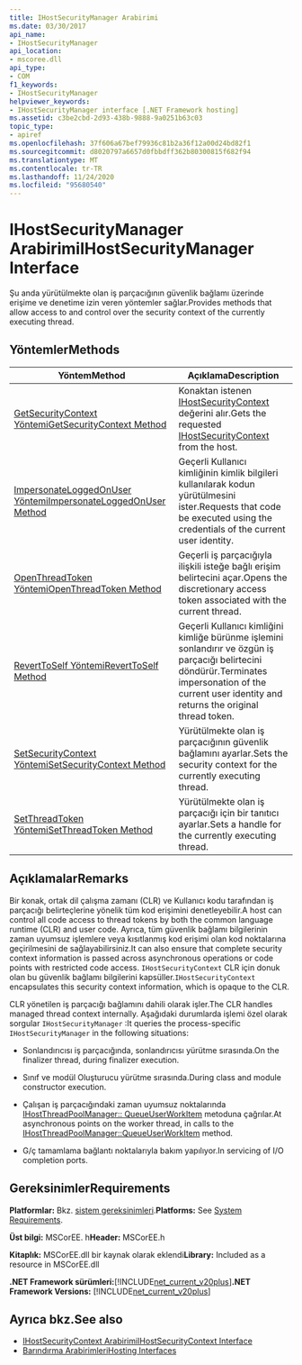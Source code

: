 ```yaml
---
title: IHostSecurityManager Arabirimi
ms.date: 03/30/2017
api_name:
- IHostSecurityManager
api_location:
- mscoree.dll
api_type:
- COM
f1_keywords:
- IHostSecurityManager
helpviewer_keywords:
- IHostSecurityManager interface [.NET Framework hosting]
ms.assetid: c3be2cbd-2d93-438b-9888-9a0251b63c03
topic_type:
- apiref
ms.openlocfilehash: 37f606a67bef79936c81b2a36f12a00d24bd82f1
ms.sourcegitcommit: d8020797a6657d0fbbdff362b80300815f682f94
ms.translationtype: MT
ms.contentlocale: tr-TR
ms.lasthandoff: 11/24/2020
ms.locfileid: "95680540"
---
```

# <a name="ihostsecuritymanager-interface"></a><span data-ttu-id="59cd7-102">IHostSecurityManager Arabirimi</span><span class="sxs-lookup"><span data-stu-id="59cd7-102">IHostSecurityManager Interface</span></span>

<span data-ttu-id="59cd7-103">Şu anda yürütülmekte olan iş parçacığının güvenlik bağlamı üzerinde erişime ve denetime izin veren yöntemler sağlar.</span><span class="sxs-lookup"><span data-stu-id="59cd7-103">Provides methods that allow access to and control over the security context of the currently executing thread.</span></span>  
  
## <a name="methods"></a><span data-ttu-id="59cd7-104">Yöntemler</span><span class="sxs-lookup"><span data-stu-id="59cd7-104">Methods</span></span>  
  
|<span data-ttu-id="59cd7-105">Yöntem</span><span class="sxs-lookup"><span data-stu-id="59cd7-105">Method</span></span>|<span data-ttu-id="59cd7-106">Açıklama</span><span class="sxs-lookup"><span data-stu-id="59cd7-106">Description</span></span>|  
|------------|-----------------|  
|[<span data-ttu-id="59cd7-107">GetSecurityContext Yöntemi</span><span class="sxs-lookup"><span data-stu-id="59cd7-107">GetSecurityContext Method</span></span>](ihostsecuritymanager-getsecuritycontext-method.md)|<span data-ttu-id="59cd7-108">Konaktan istenen [IHostSecurityContext](ihostsecuritycontext-interface.md) değerini alır.</span><span class="sxs-lookup"><span data-stu-id="59cd7-108">Gets the requested [IHostSecurityContext](ihostsecuritycontext-interface.md) from the host.</span></span>|  
|[<span data-ttu-id="59cd7-109">ImpersonateLoggedOnUser Yöntemi</span><span class="sxs-lookup"><span data-stu-id="59cd7-109">ImpersonateLoggedOnUser Method</span></span>](ihostsecuritymanager-impersonateloggedonuser-method.md)|<span data-ttu-id="59cd7-110">Geçerli Kullanıcı kimliğinin kimlik bilgileri kullanılarak kodun yürütülmesini ister.</span><span class="sxs-lookup"><span data-stu-id="59cd7-110">Requests that code be executed using the credentials of the current user identity.</span></span>|  
|[<span data-ttu-id="59cd7-111">OpenThreadToken Yöntemi</span><span class="sxs-lookup"><span data-stu-id="59cd7-111">OpenThreadToken Method</span></span>](ihostsecuritymanager-openthreadtoken-method.md)|<span data-ttu-id="59cd7-112">Geçerli iş parçacığıyla ilişkili isteğe bağlı erişim belirtecini açar.</span><span class="sxs-lookup"><span data-stu-id="59cd7-112">Opens the discretionary access token associated with the current thread.</span></span>|  
|[<span data-ttu-id="59cd7-113">RevertToSelf Yöntemi</span><span class="sxs-lookup"><span data-stu-id="59cd7-113">RevertToSelf Method</span></span>](ihostsecuritymanager-reverttoself-method.md)|<span data-ttu-id="59cd7-114">Geçerli Kullanıcı kimliğini kimliğe bürünme işlemini sonlandırır ve özgün iş parçacığı belirtecini döndürür.</span><span class="sxs-lookup"><span data-stu-id="59cd7-114">Terminates impersonation of the current user identity and returns the original thread token.</span></span>|  
|[<span data-ttu-id="59cd7-115">SetSecurityContext Yöntemi</span><span class="sxs-lookup"><span data-stu-id="59cd7-115">SetSecurityContext Method</span></span>](ihostsecuritymanager-setsecuritycontext-method.md)|<span data-ttu-id="59cd7-116">Yürütülmekte olan iş parçacığının güvenlik bağlamını ayarlar.</span><span class="sxs-lookup"><span data-stu-id="59cd7-116">Sets the security context for the currently executing thread.</span></span>|  
|[<span data-ttu-id="59cd7-117">SetThreadToken Yöntemi</span><span class="sxs-lookup"><span data-stu-id="59cd7-117">SetThreadToken Method</span></span>](ihostsecuritymanager-setthreadtoken-method.md)|<span data-ttu-id="59cd7-118">Yürütülmekte olan iş parçacığı için bir tanıtıcı ayarlar.</span><span class="sxs-lookup"><span data-stu-id="59cd7-118">Sets a handle for the currently executing thread.</span></span>|  
  
## <a name="remarks"></a><span data-ttu-id="59cd7-119">Açıklamalar</span><span class="sxs-lookup"><span data-stu-id="59cd7-119">Remarks</span></span>  

 <span data-ttu-id="59cd7-120">Bir konak, ortak dil çalışma zamanı (CLR) ve Kullanıcı kodu tarafından iş parçacığı belirteçlerine yönelik tüm kod erişimini denetleyebilir.</span><span class="sxs-lookup"><span data-stu-id="59cd7-120">A host can control all code access to thread tokens by both the common language runtime (CLR) and user code.</span></span> <span data-ttu-id="59cd7-121">Ayrıca, tüm güvenlik bağlamı bilgilerinin zaman uyumsuz işlemlere veya kısıtlanmış kod erişimi olan kod noktalarına geçirilmesini de sağlayabilirsiniz.</span><span class="sxs-lookup"><span data-stu-id="59cd7-121">It can also ensure that complete security context information is passed across asynchronous operations or code points with restricted code access.</span></span> <span data-ttu-id="59cd7-122">`IHostSecurityContext` CLR için donuk olan bu güvenlik bağlamı bilgilerini kapsüller.</span><span class="sxs-lookup"><span data-stu-id="59cd7-122">`IHostSecurityContext` encapsulates this security context information, which is opaque to the CLR.</span></span>  
  
 <span data-ttu-id="59cd7-123">CLR yönetilen iş parçacığı bağlamını dahili olarak işler.</span><span class="sxs-lookup"><span data-stu-id="59cd7-123">The CLR handles managed thread context internally.</span></span> <span data-ttu-id="59cd7-124">Aşağıdaki durumlarda işlemi özel olarak sorgular `IHostSecurityManager` :</span><span class="sxs-lookup"><span data-stu-id="59cd7-124">It queries the process-specific `IHostSecurityManager` in the following situations:</span></span>  
  
- <span data-ttu-id="59cd7-125">Sonlandırıcısı iş parçacığında, sonlandırıcısı yürütme sırasında.</span><span class="sxs-lookup"><span data-stu-id="59cd7-125">On the finalizer thread, during finalizer execution.</span></span>  
  
- <span data-ttu-id="59cd7-126">Sınıf ve modül Oluşturucu yürütme sırasında.</span><span class="sxs-lookup"><span data-stu-id="59cd7-126">During class and module constructor execution.</span></span>  
  
- <span data-ttu-id="59cd7-127">Çalışan iş parçacığındaki zaman uyumsuz noktalarında [IHostThreadPoolManager:: QueueUserWorkItem](ihostthreadpoolmanager-queueuserworkitem-method.md) metoduna çağrılar.</span><span class="sxs-lookup"><span data-stu-id="59cd7-127">At asynchronous points on the worker thread, in calls to the [IHostThreadPoolManager::QueueUserWorkItem](ihostthreadpoolmanager-queueuserworkitem-method.md) method.</span></span>  
  
- <span data-ttu-id="59cd7-128">G/ç tamamlama bağlantı noktalarıyla bakım yapılıyor.</span><span class="sxs-lookup"><span data-stu-id="59cd7-128">In servicing of I/O completion ports.</span></span>  
  
## <a name="requirements"></a><span data-ttu-id="59cd7-129">Gereksinimler</span><span class="sxs-lookup"><span data-stu-id="59cd7-129">Requirements</span></span>  

 <span data-ttu-id="59cd7-130">**Platformlar:** Bkz. [sistem gereksinimleri](../../get-started/system-requirements.md).</span><span class="sxs-lookup"><span data-stu-id="59cd7-130">**Platforms:** See [System Requirements](../../get-started/system-requirements.md).</span></span>  
  
 <span data-ttu-id="59cd7-131">**Üst bilgi:** MSCorEE. h</span><span class="sxs-lookup"><span data-stu-id="59cd7-131">**Header:** MSCorEE.h</span></span>  
  
 <span data-ttu-id="59cd7-132">**Kitaplık:** MSCorEE.dll bir kaynak olarak eklendi</span><span class="sxs-lookup"><span data-stu-id="59cd7-132">**Library:** Included as a resource in MSCorEE.dll</span></span>  
  
 <span data-ttu-id="59cd7-133">**.NET Framework sürümleri:**[!INCLUDE[net_current_v20plus](../../../../includes/net-current-v20plus-md.md)]</span><span class="sxs-lookup"><span data-stu-id="59cd7-133">**.NET Framework Versions:** [!INCLUDE[net_current_v20plus](../../../../includes/net-current-v20plus-md.md)]</span></span>  
  
## <a name="see-also"></a><span data-ttu-id="59cd7-134">Ayrıca bkz.</span><span class="sxs-lookup"><span data-stu-id="59cd7-134">See also</span></span>

- [<span data-ttu-id="59cd7-135">IHostSecurityContext Arabirimi</span><span class="sxs-lookup"><span data-stu-id="59cd7-135">IHostSecurityContext Interface</span></span>](ihostsecuritycontext-interface.md)
- [<span data-ttu-id="59cd7-136">Barındırma Arabirimleri</span><span class="sxs-lookup"><span data-stu-id="59cd7-136">Hosting Interfaces</span></span>](hosting-interfaces.md)
